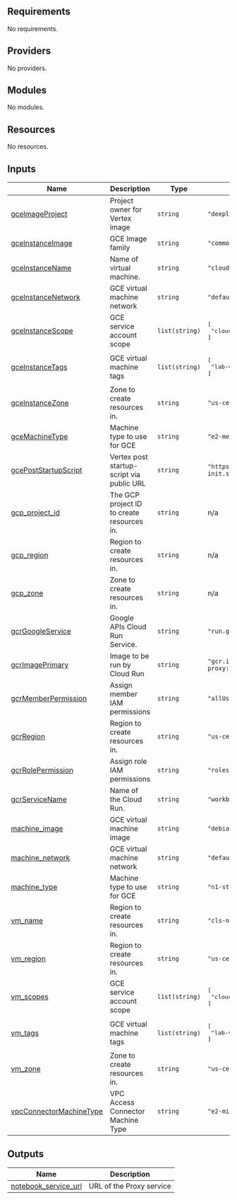 ## Requirements

No requirements.

## Providers

No providers.

## Modules

No modules.

## Resources

No resources.

## Inputs

| Name | Description | Type | Default | Required |
|------|-------------|------|---------|:--------:|
| <a name="input_gceImageProject"></a> [gceImageProject](#input\_gceImageProject) | Project owner for Vertex image | `string` | `"deeplearning-platform-release"` | no |
| <a name="input_gceInstanceImage"></a> [gceInstanceImage](#input\_gceInstanceImage) | GCE Image family | `string` | `"common-cpu-notebooks-debian-11"` | no |
| <a name="input_gceInstanceName"></a> [gceInstanceName](#input\_gceInstanceName) | Name of virtual machine. | `string` | `"cloudlearningservices"` | no |
| <a name="input_gceInstanceNetwork"></a> [gceInstanceNetwork](#input\_gceInstanceNetwork) | GCE virtual machine network | `string` | `"default"` | no |
| <a name="input_gceInstanceScope"></a> [gceInstanceScope](#input\_gceInstanceScope) | GCE service account scope | `list(string)` | <pre>[<br>  "cloud-platform"<br>]</pre> | no |
| <a name="input_gceInstanceTags"></a> [gceInstanceTags](#input\_gceInstanceTags) | GCE virtual machine tags | `list(string)` | <pre>[<br>  "lab-vm"<br>]</pre> | no |
| <a name="input_gceInstanceZone"></a> [gceInstanceZone](#input\_gceInstanceZone) | Zone to create resources in. | `string` | `"us-central1-f"` | no |
| <a name="input_gceMachineType"></a> [gceMachineType](#input\_gceMachineType) | Machine type to use for GCE | `string` | `"e2-medium"` | no |
| <a name="input_gcePostStartupScript"></a> [gcePostStartupScript](#input\_gcePostStartupScript) | Vertex post startup-script via public URL | `string` | `"https://storage.googleapis.com/spls/poc004/lab-init.sh"` | no |
| <a name="input_gcp_project_id"></a> [gcp\_project\_id](#input\_gcp\_project\_id) | The GCP project ID to create resources in. | `string` | n/a | yes |
| <a name="input_gcp_region"></a> [gcp\_region](#input\_gcp\_region) | Region to create resources in. | `string` | n/a | yes |
| <a name="input_gcp_zone"></a> [gcp\_zone](#input\_gcp\_zone) | Zone to create resources in. | `string` | n/a | yes |
| <a name="input_gcrGoogleService"></a> [gcrGoogleService](#input\_gcrGoogleService) | Google APIs Cloud Run Service. | `string` | `"run.googleapis.com"` | no |
| <a name="input_gcrImagePrimary"></a> [gcrImagePrimary](#input\_gcrImagePrimary) | Image to be run by Cloud Run | `string` | `"gcr.io/qwiklabs-resources/notebook-proxy:latest"` | no |
| <a name="input_gcrMemberPermission"></a> [gcrMemberPermission](#input\_gcrMemberPermission) | Assign member IAM permissions | `string` | `"allUsers"` | no |
| <a name="input_gcrRegion"></a> [gcrRegion](#input\_gcrRegion) | Region to create resources in. | `string` | `"us-central1"` | no |
| <a name="input_gcrRolePermission"></a> [gcrRolePermission](#input\_gcrRolePermission) | Assign role IAM permissions | `string` | `"roles/run.invoker"` | no |
| <a name="input_gcrServiceName"></a> [gcrServiceName](#input\_gcrServiceName) | Name of the Cloud Run. | `string` | `"workbench-service"` | no |
| <a name="input_machine_image"></a> [machine\_image](#input\_machine\_image) | GCE virtual machine image | `string` | `"debian-cloud/debian-11"` | no |
| <a name="input_machine_network"></a> [machine\_network](#input\_machine\_network) | GCE virtual machine network | `string` | `"default"` | no |
| <a name="input_machine_type"></a> [machine\_type](#input\_machine\_type) | Machine type to use for GCE | `string` | `"n1-standard-1"` | no |
| <a name="input_vm_name"></a> [vm\_name](#input\_vm\_name) | Region to create resources in. | `string` | `"cls-notebook"` | no |
| <a name="input_vm_region"></a> [vm\_region](#input\_vm\_region) | Region to create resources in. | `string` | `"us-central1"` | no |
| <a name="input_vm_scopes"></a> [vm\_scopes](#input\_vm\_scopes) | GCE service account scope | `list(string)` | <pre>[<br>  "cloud-platform"<br>]</pre> | no |
| <a name="input_vm_tags"></a> [vm\_tags](#input\_vm\_tags) | GCE virtual machine tags | `list(string)` | <pre>[<br>  "lab-vm"<br>]</pre> | no |
| <a name="input_vm_zone"></a> [vm\_zone](#input\_vm\_zone) | Zone to create resources in. | `string` | `"us-central1-a"` | no |
| <a name="input_vpcConnectorMachineType"></a> [vpcConnectorMachineType](#input\_vpcConnectorMachineType) | VPC Access Connector Machine Type | `string` | `"e2-micro"` | no |

## Outputs

| Name | Description |
|------|-------------|
| <a name="output_notebook_service_url"></a> [notebook\_service\_url](#output\_notebook\_service\_url) | URL of the Proxy service |
